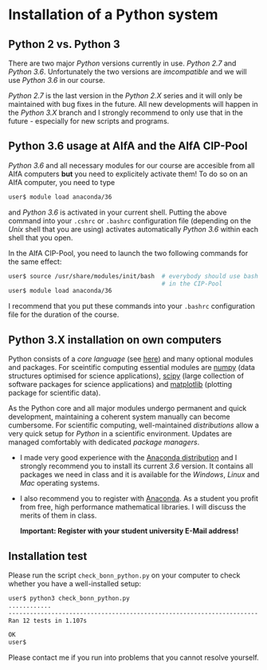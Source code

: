 # Installation of a Python system

## Python 2 vs. Python 3
There are two major *Python* versions currently in use. *Python 2.7* and
*Python 3.6*. Unfortunately the two versions are *imcompatible* and
we will use *Python 3.6* in our course.

*Python 2.7* is the last version in the *Python 2.X* series and it
will only be maintained with bug fixes in the future. All new
developments will happen in the *Python 3.X* branch and I strongly
recommend to only use that in the future - especially for new scripts
and programs.

## Python 3.6 usage at AIfA and the AIfA CIP-Pool
*Python 3.6* and all necessary modules for our course are accesible from all
AIfA computers **but** you need to
explicitely activate them! To do so on an AIfA computer, you need to type

```bash
user$ module load anaconda/36
```

and *Python 3.6* is activated in your current shell. Putting the above command
into your `.cshrc` or `.bashrc` configuration file (depending on the *Unix*
shell that you are using) activates automatically *Python 3.6* within each
shell that you open.

In the AIfA CIP-Pool, you need to launch the two following commands for the
same effect:

```bash
user$ source /usr/share/modules/init/bash  # everybody should use bash
                                           # in the CIP-Pool
user$ module load anaconda/36
```

I recommend that you put these commands into your `.bashrc` configuration file
for the duration of the course.

## Python 3.X installation on own computers
Python consists of a *core language* (see
[here](https://www.python.org/)) and many optional modules and
packages. For sceintific computing essential modules are
[numpy](http://www.numpy.org/) (data structures optimised for science
applications), [scipy](https://www.scipy.org/) (large collection of
software packages for science applications) and
[matplotlib](http://matplotlib.org/) (plotting package for scientific
data).

As the Python core and all major modules undergo permanent and quick
development, maintaining a coherent system manually can become
cumbersome. For scientific computing, well-maintained *distributions*
allow a very quick setup for *Python* in a scientific environment.
Updates are managed comfortably with dedicated *package managers*.

- I made very good experience with the [Anaconda
  distribution](https://www.continuum.io/) and I strongly recommend you
  to install its current *3.6* version. It contains all packages we need in
  class and it is available for the *Windows*, *Linux* and *Mac* operating
  systems.

- I also recommend you to register with [Anaconda](https://anaconda.org/).
  As a student you profit from free, high performance mathematical libraries.
  I will discuss the merits of them in class.

  **Important: Register with your student university E-Mail address!**

## Installation test
Please run the script ```check_bonn_python.py``` on your computer to
check whether you have a well-installed setup:

```bash
user$ python3 check_bonn_python.py
............
----------------------------------------------------------------------
Ran 12 tests in 1.107s

OK
user$
```
Please contact me if you run into problems that you cannot resolve yourself.
